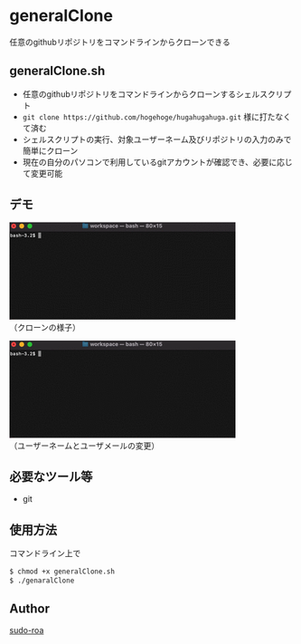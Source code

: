 # generalClone

任意のgithubリポジトリをコマンドラインからクローンできる

## generalClone.sh

- 任意のgithubリポジトリをコマンドラインからクローンするシェルスクリプト
- `git clone https://github.com/hogehoge/hugahugahuga.git` 様に打たなくて済む
- シェルスクリプトの実行、対象ユーザーネーム及びリポジトリの入力のみで簡単にクローン
- 現在の自分のパソコンで利用しているgitアカウントが確認でき、必要に応じて変更可能
 
## デモ

![generalCloneの実行（クローン）](./generalClone1.gif)
<br>（クローンの様子）

![generalCloneの実行（アカウントの変更）](./generalClone2.gif)
<br>（ユーザーネームとユーザメールの変更）

## 必要なツール等
- git

## 使用方法

コマンドライン上で
```
$ chmod +x generalClone.sh
$ ./genaralClone
```

## Author
[sudo-roa](https://github.com/sudo-roa)
